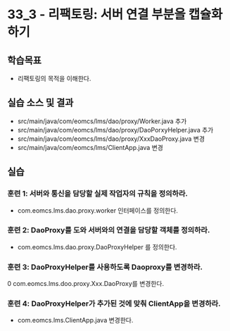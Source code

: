 # 33_3 - 리팩토링: 서버 연결 부분을 캡슐화하기

## 학습목표

- 리팩토링의 목적을 이해한다.

## 실습 소스 및 결과

- src/main/java/com/eomcs/lms/dao/proxy/Worker.java 추가
- src/main/java/com/eomcs/lms/dao/proxy/DaoPorxyHelper.java 추가
- src/main/java/com/eomcs/lms/dao/proxy/XxxDaoProxy.java 변경
- src/main/java/com/eomcs/lms/ClientApp.java 변경

## 실습

### 훈련 1: 서버와 통신을 담당할 실제 작업자의 규칙을 정의하라.

- com.eomcs.lms.dao.proxy.worker 인터페이스를 정의한다.

### 훈련 2: DaoProxy를 도와 서버와의 연결을 담당할 객체를 정의하라.

- com.eomcs.lms.dao.proxy.DaoProxyHelper 를 정의한다.

### 훈련 3: DaoProxyHelper를 사용하도록 Daoproxy를 변경하라.

0 com.eomcs.lms.doo.proxy.Xxx.DaoProxy를 변경한다.

### 훈련 4: DaoProxyHelper가 추가된 것에 맞춰 ClientApp을 변경하라.

- com.eomcs.lms.ClientApp.java 변경한다.
